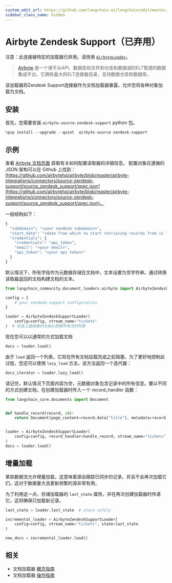 ```yaml
---
custom_edit_url: https://github.com/langchain-ai/langchain/edit/master/docs/docs/integrations/document_loaders/airbyte_zendesk_support.ipynb
sidebar_class_name: hidden
---
```


# Airbyte Zendesk Support（已弃用）

注意：此连接器特定的加载器已弃用。请改用 [`AirbyteLoader`](/docs/integrations/document_loaders/airbyte)。

>[Airbyte](https://github.com/airbytehq/airbyte) 是一个用于从API、数据库和文件到仓库和数据湖的ELT管道的数据集成平台。它拥有最大的ELT连接器目录，支持数据仓库和数据库。

该加载器将Zendesk Support连接器作为文档加载器暴露，允许您将各种对象加载为文档。

## 安装

首先，您需要安装 `airbyte-source-zendesk-support` python 包。

```python
%pip install --upgrade --quiet  airbyte-source-zendesk-support
```

## 示例

查看 [Airbyte 文档页面](https://docs.airbyte.com/integrations/sources/zendesk-support/) 获取有关如何配置读取器的详细信息。
配置对象应遵循的 JSON 架构可以在 Github 上找到：[https://github.com/airbytehq/airbyte/blob/master/airbyte-integrations/connectors/source-zendesk-support/source_zendesk_support/spec.json](https://github.com/airbytehq/airbyte/blob/master/airbyte-integrations/connectors/source-zendesk-support/source_zendesk_support/spec.json)。

一般结构如下：
```python
{
  "subdomain": "<your zendesk subdomain>",
  "start_date": "<date from which to start retrieving records from in ISO format, e.g. 2020-10-20T00:00:00Z>",
  "credentials": {
    "credentials": "api_token",
    "email": "<your email>",
    "api_token": "<your api token>"
  }
}
```

默认情况下，所有字段作为元数据存储在文档中，文本设置为空字符串。通过转换读取器返回的文档构建文档的文本。


```python
from langchain_community.document_loaders.airbyte import AirbyteZendeskSupportLoader

config = {
    # your zendesk-support configuration
}

loader = AirbyteZendeskSupportLoader(
    config=config, stream_name="tickets"
)  # 检查上面链接的文档以获取所有流的列表
```

现在您可以以通常的方式加载文档


```python
docs = loader.load()
```

由于 `load` 返回一个列表，它将在所有文档加载完成之前阻塞。为了更好地控制此过程，您还可以使用 `lazy_load` 方法，该方法返回一个迭代器：


```python
docs_iterator = loader.lazy_load()
```

请记住，默认情况下页面内容为空，元数据对象包含记录中的所有信息。要以不同的方式创建文档，在创建加载器时传入一个 record_handler 函数：


```python
from langchain_core.documents import Document


def handle_record(record, id):
    return Document(page_content=record.data["title"], metadata=record.data)


loader = AirbyteZendeskSupportLoader(
    config=config, record_handler=handle_record, stream_name="tickets"
)
docs = loader.load()
```

## 增量加载

某些数据流允许增量加载，这意味着源会跟踪已同步的记录，并且不会再次加载它们。这对于数据量大且更新频繁的源非常有用。

为了利用这一点，存储加载器的 `last_state` 属性，并在再次创建加载器时传递它。这将确保只加载新记录。

```python
last_state = loader.last_state  # store safely

incremental_loader = AirbyteZendeskSupportLoader(
    config=config, stream_name="tickets", state=last_state
)

new_docs = incremental_loader.load()
```

## 相关

- 文档加载器 [概念指南](/docs/concepts/#document-loaders)
- 文档加载器 [操作指南](/docs/how_to/#document-loaders)